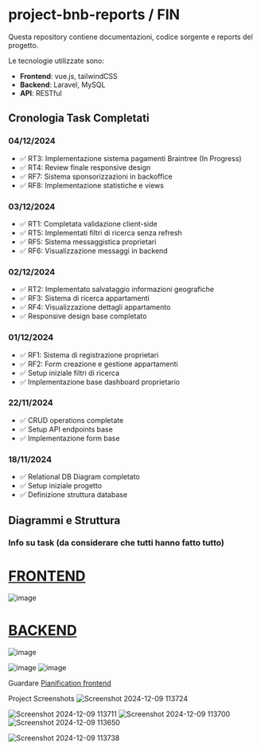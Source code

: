 # project-bnb-reports / FIN

Questa repository contiene documentazioni, codice sorgente e reports del progetto.

Le tecnologie utilizzate sono:

- **Frontend**: vue.js, tailwindCSS
- **Backend**: Laravel, MySQL
- **API**: RESTful

## Cronologia Task Completati


### 04/12/2024
- ✅ RT3: Implementazione sistema pagamenti Braintree (In Progress)
- ✅ RT4: Review finale responsive design
- ✅ RF7: Sistema sponsorizzazioni in backoffice
- ✅ RF8: Implementazione statistiche e views


### 03/12/2024
- ✅ RT1: Completata validazione client-side
- ✅ RT5: Implementati filtri di ricerca senza refresh
- ✅ RF5: Sistema messaggistica proprietari
- ✅ RF6: Visualizzazione messaggi in backend

### 02/12/2024
- ✅ RT2: Implementato salvataggio informazioni geografiche
- ✅ RF3: Sistema di ricerca appartamenti
- ✅ RF4: Visualizzazione dettagli appartamento
- ✅ Responsive design base completato

### 01/12/2024
- ✅ RF1: Sistema di registrazione proprietari
- ✅ RF2: Form creazione e gestione appartamenti
- ✅ Setup iniziale filtri di ricerca
- ✅ Implementazione base dashboard proprietario

### 22/11/2024
- ✅ CRUD operations completate
- ✅ Setup API endpoints base
- ✅ Implementazione form base

### 18/11/2024
- ✅ Relational DB Diagram completato
- ✅ Setup iniziale progetto
- ✅ Definizione struttura database

## Diagrammi e Struttura
### Info su task (da considerare che tutti hanno fatto tutto)
# [FRONTEND](https://github.com/orgs/project-bnb/projects/1/views/2)
![image](https://github.com/user-attachments/assets/4cffac4f-7286-4cef-8cce-c69e02825319)
# [BACKEND](https://github.com/orgs/project-bnb/projects/3/views/3)
![image](https://github.com/user-attachments/assets/4b4c6e3f-29a6-4a91-ba1e-eb2d3d8e7faf)

![image](https://github.com/user-attachments/assets/6acb91d1-f3e3-4ede-b809-9b68354670b9)
![image](https://github.com/user-attachments/assets/81174018-c314-4b50-b51a-be3302b133d9)

Guardare [Pianification frontend](https://github.com/project-bnb/project-bnb-reports/blob/main/Pianification/frontend.md)

Project Screenshots
![Screenshot 2024-12-09 113724](https://github.com/user-attachments/assets/44bb4be9-6175-414d-92f4-ae61ce49b5fb)

![Screenshot 2024-12-09 113711](https://github.com/user-attachments/assets/2ec86771-e208-4db5-9979-229654fb4a8e)
![Screenshot 2024-12-09 113700](https://github.com/user-attachments/assets/88f8dc85-5715-4d55-b455-457eed3edd44)
![Screenshot 2024-12-09 113650](https://github.com/user-attachments/assets/13e890cd-ba5d-42d8-a8ed-c0d5ad27693a)

![Screenshot 2024-12-09 113738](https://github.com/user-attachments/assets/6d3c7692-64d8-4cf4-8e20-48aab20e395a)




